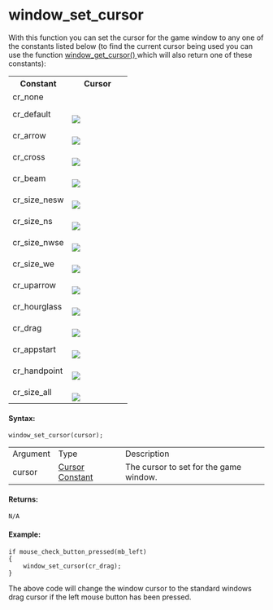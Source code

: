 # window_set_cursor

With this function you can set the cursor for the game window to any one
of the constants listed below (to find the current cursor being used you
can use the function [ window_get_cursor()
](../The_Game_Window/window_get_cursor) which will also return one
of these constants):

<table>
<colgroup>
<col style="width: 50%" />
<col style="width: 50%" />
</colgroup>
<tbody>
<tr class="header">
<th>Constant</th>
<th>Cursor</th>
</tr>

<tr class="odd">
<td><span> cr_none </span></td>
<td></td>
</tr>
<tr class="even">
<td><span> cr_default </span></td>
<td><br />
<img
src="https://gms.magecorn.com/Manual/assets/Images/Scripting_Reference/GML/Reference/Cameras_Display/cr_Default.png" /><br />
</td>
</tr>
<tr class="odd">
<td><span> cr_arrow </span></td>
<td><br />
<img
src="https://gms.magecorn.com/Manual/assets/Images/Scripting_Reference/GML/Reference/Cameras_Display/cr_Arrow.png" /><br />
</td>
</tr>
<tr class="even">
<td><span> cr_cross </span></td>
<td><br />
<img
src="https://gms.magecorn.com/Manual/assets/Images/Scripting_Reference/GML/Reference/Cameras_Display/cr_Cross.png" /><br />
</td>
</tr>
<tr class="odd">
<td><span> cr_beam </span></td>
<td><br />
<img
src="https://gms.magecorn.com/Manual/assets/Images/Scripting_Reference/GML/Reference/Cameras_Display/cr_Beam.png" /><br />
</td>
</tr>
<tr class="even">
<td><span> cr_size_nesw </span></td>
<td><br />
<img
src="https://gms.magecorn.com/Manual/assets/Images/Scripting_Reference/GML/Reference/Cameras_Display/cr_SizeNeSw.png" /><br />
</td>
</tr>
<tr class="odd">
<td><span> cr_size_ns </span></td>
<td><br />
<img
src="https://gms.magecorn.com/Manual/assets/Images/Scripting_Reference/GML/Reference/Cameras_Display/cr_SizeNS.png" /><br />
</td>
</tr>
<tr class="even">
<td><span> cr_size_nwse </span></td>
<td><br />
<img
src="https://gms.magecorn.com/Manual/assets/Images/Scripting_Reference/GML/Reference/Cameras_Display/cr_SizeNwSe.png" /><br />
</td>
</tr>
<tr class="odd">
<td><span> cr_size_we </span></td>
<td><br />
<img
src="https://gms.magecorn.com/Manual/assets/Images/Scripting_Reference/GML/Reference/Cameras_Display/cr_SizeWE.png" /><br />
</td>
</tr>
<tr class="even">
<td><span> cr_uparrow </span></td>
<td><br />
<img
src="https://gms.magecorn.com/Manual/assets/Images/Scripting_Reference/GML/Reference/Cameras_Display/cr_Up.png" /><br />
</td>
</tr>
<tr class="odd">
<td><span> cr_hourglass </span></td>
<td><br />
<img
src="https://gms.magecorn.com/Manual/assets/Images/Scripting_Reference/GML/Reference/Cameras_Display/cr_Hourglass.png" /><br />
</td>
</tr>
<tr class="even">
<td><span> cr_drag </span></td>
<td><br />
<img
src="https://gms.magecorn.com/Manual/assets/Images/Scripting_Reference/GML/Reference/Cameras_Display/cr_Drag.png" /><br />
</td>
</tr>
<tr class="odd">
<td><span> cr_appstart </span></td>
<td><br />
<img
src="https://gms.magecorn.com/Manual/assets/Images/Scripting_Reference/GML/Reference/Cameras_Display/cr_AppStart.png" /><br />
</td>
</tr>
<tr class="even">
<td><span> cr_handpoint </span></td>
<td><br />
<img
src="https://gms.magecorn.com/Manual/assets/Images/Scripting_Reference/GML/Reference/Cameras_Display/cr_Hand.png" /><br />
</td>
</tr>
<tr class="odd">
<td><span> cr_size_all </span></td>
<td><br />
<img
src="https://gms.magecorn.com/Manual/assets/Images/Scripting_Reference/GML/Reference/Cameras_Display/cr_SizeAll.png" /><br />
</td>
</tr>
</tbody>
</table>

#### Syntax:

``` gml
window_set_cursor(cursor);
```

|          |                                                                                                                                |                                        |
|----------|--------------------------------------------------------------------------------------------------------------------------------|----------------------------------------|
| Argument | Type                                                                                                                           | Description                            |
| cursor   |  [Cursor Constant](../../../../../GameMaker_Language/GML_Reference/Cameras_And_Display/The_Game_Window/window_get_cursor)  | The cursor to set for the game window. |

#### Returns:

``` gml
N/A
```

#### Example:

``` gml
if mouse_check_button_pressed(mb_left)
{
    window_set_cursor(cr_drag);
}
```

The above code will change the window cursor to the standard windows
drag cursor if the left mouse button has been pressed.
